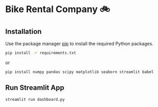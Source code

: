 # Bike Rental Company 🚲



## Installation

Use the package manager [pip](https://pip.pypa.io/en/stable/) to install the required Python packages.

```bash
pip install -r requirements.txt
```
or




```bash
pip install numpy pandas scipy matplotlib seaborn streamlit babel
```

## Run Streamlit App  
```bash
streamlit run dashboard.py
```

